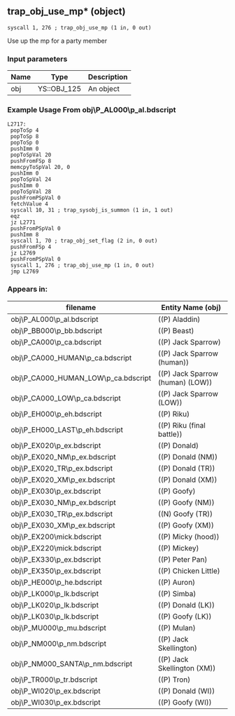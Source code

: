 ## trap_obj_use_mp* (object)

`syscall 1, 276 ; trap_obj_use_mp (1 in, 0 out)`

Use up the mp for a party member

### Input parameters
| Name | Type | Description
|------|------|------------
| obj   | YS::OBJ_125   | An object


### Example Usage From obj\P_AL000\p_al.bdscript
```plaintext
L2717:
 popToSp 4
 popToSp 8
 popToSp 0
 pushImm 0
 popToSpVal 20
 pushFromFSp 8
 memcpyToSpVal 20, 0
 pushImm 0
 popToSpVal 24
 pushImm 0
 popToSpVal 28
 pushFromPSpVal 0
 fetchValue 4
 syscall 10, 31 ; trap_sysobj_is_summon (1 in, 1 out)
 eqz 
 jz L2771
 pushFromPSpVal 0
 pushImm 8
 syscall 1, 70 ; trap_obj_set_flag (2 in, 0 out)
 pushFromFSp 4
 jz L2769
 pushFromPSpVal 0
 syscall 1, 276 ; trap_obj_use_mp (1 in, 0 out)
 jmp L2769
```


### Appears in:
| filename | Entity Name (obj)
|----------|-------------
| obj\P_AL000\p_al.bdscript       | ((P) Aladdin)          
| obj\P_BB000\p_bb.bdscript       | ((P) Beast)          
| obj\P_CA000\p_ca.bdscript       | ((P) Jack Sparrow)          
| obj\P_CA000_HUMAN\p_ca.bdscript       | ((P) Jack Sparrow (human))          
| obj\P_CA000_HUMAN_LOW\p_ca.bdscript       | ((P) Jack Sparrow (human) (LOW))          
| obj\P_CA000_LOW\p_ca.bdscript       | ((P) Jack Sparrow (LOW))          
| obj\P_EH000\p_eh.bdscript       | ((P) Riku)          
| obj\P_EH000_LAST\p_eh.bdscript       | ((P) Riku (final battle))          
| obj\P_EX020\p_ex.bdscript       | ((P) Donald)          
| obj\P_EX020_NM\p_ex.bdscript       | ((P) Donald (NM))          
| obj\P_EX020_TR\p_ex.bdscript       | ((P) Donald (TR))          
| obj\P_EX020_XM\p_ex.bdscript       | ((P) Donald (XM))          
| obj\P_EX030\p_ex.bdscript       | ((P) Goofy)          
| obj\P_EX030_NM\p_ex.bdscript       | ((P) Goofy (NM))          
| obj\P_EX030_TR\p_ex.bdscript       | ((N) Goofy (TR))          
| obj\P_EX030_XM\p_ex.bdscript       | ((P) Goofy (XM))          
| obj\P_EX200\mick.bdscript       | ((P) Micky (hood))          
| obj\P_EX220\mick.bdscript       | ((P) Mickey)          
| obj\P_EX330\p_ex.bdscript       | ((P) Peter Pan)          
| obj\P_EX350\p_ex.bdscript       | ((P) Chicken Little)          
| obj\P_HE000\p_he.bdscript       | ((P) Auron)          
| obj\P_LK000\p_lk.bdscript       | ((P) Simba)          
| obj\P_LK020\p_lk.bdscript       | ((P) Donald (LK))          
| obj\P_LK030\p_lk.bdscript       | ((P) Goofy (LK))          
| obj\P_MU000\p_mu.bdscript       | ((P) Mulan)          
| obj\P_NM000\p_nm.bdscript       | ((P) Jack Skellington)          
| obj\P_NM000_SANTA\p_nm.bdscript       | ((P) Jack Skellington (XM))          
| obj\P_TR000\p_tr.bdscript       | ((P) Tron)          
| obj\P_WI020\p_ex.bdscript       | ((P) Donald (WI))          
| obj\P_WI030\p_ex.bdscript       | ((P) Goofy (WI))          



